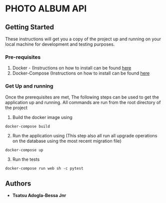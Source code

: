 # PHOTO ALBUM API

## Getting Started

These instructions will get you a copy of the project up and running on your local machine for development and testing purposes.

### Pre-requisites

1. Docker - (Instructions on how to install can be found [here](https://docs.docker.com/install/) 
2. Docker-Compose (Instructions on how to install can be found [here](https://docs.docker.com/compose/install/)


### Get Up and running

Once the prerequisites are met, The following steps can be used to get the application up and running. All commands are run from the root directory of the project

1. Build the docker image using

```
docker-compose build
```

2. Run the application using (This step also all run all upgrade operations on the database using the most recent migration file)

```
docker-compose up
```

3. Run the tests

```
docker-compose run web sh -c pytest 
```

## Authors

- **Tsatsu Adogla-Bessa Jnr**

